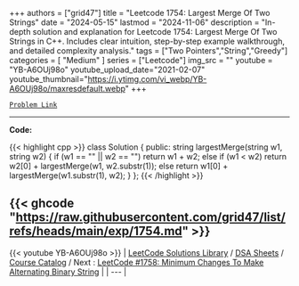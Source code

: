 
+++
authors = ["grid47"]
title = "Leetcode 1754: Largest Merge Of Two Strings"
date = "2024-05-15"
lastmod = "2024-11-06"
description = "In-depth solution and explanation for Leetcode 1754: Largest Merge Of Two Strings in C++. Includes clear intuition, step-by-step example walkthrough, and detailed complexity analysis."
tags = ["Two Pointers","String","Greedy"]
categories = [
    "Medium"
]
series = ["Leetcode"]
img_src = ""
youtube = "YB-A6OUj98o"
youtube_upload_date="2021-02-07"
youtube_thumbnail="https://i.ytimg.com/vi_webp/YB-A6OUj98o/maxresdefault.webp"
+++



[`Problem Link`](https://leetcode.com/problems/largest-merge-of-two-strings/description/)

---
**Code:**

{{< highlight cpp >}}
class Solution {
public:
    string largestMerge(string w1, string w2) {
        if (w1 == "" || w2 == "")
            return w1 + w2;
        else if (w1 < w2)
            return w2[0] + largestMerge(w1, w2.substr(1));
        else return w1[0] + largestMerge(w1.substr(1), w2);
    }
};
{{< /highlight >}}

{{< ghcode "https://raw.githubusercontent.com/grid47/list/refs/heads/main/exp/1754.md" >}}
---
{{< youtube YB-A6OUj98o >}}
| [LeetCode Solutions Library](https://grid47.xyz/leetcode/) / [DSA Sheets](https://grid47.xyz/sheets/) / [Course Catalog](https://grid47.xyz/courses/) / Next : [LeetCode #1758: Minimum Changes To Make Alternating Binary String](https://grid47.xyz/leetcode/solution-1758-minimum-changes-to-make-alternating-binary-string/) |
| --- |
